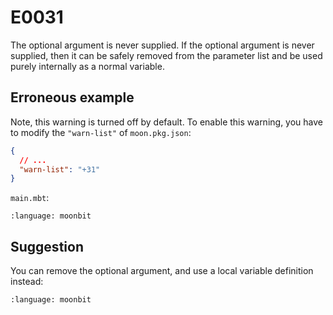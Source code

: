 # E0031

The optional argument is never supplied. If the optional argument is never
supplied, then it can be safely removed from the parameter list and be used
purely internally as a normal variable.

## Erroneous example

Note, this warning is turned off by default. To enable this warning, you have
to modify the `"warn-list"` of `moon.pkg.json`:

```json
{
  // ...
  "warn-list": "+31"
}
```

`main.mbt`:

```{literalinclude} /sources/error_codes/0031_error/top.mbt
:language: moonbit
```

## Suggestion

You can remove the optional argument, and use a local variable definition
instead:

```{literalinclude} /sources/error_codes/0031_fixed/top.mbt
:language: moonbit
```
